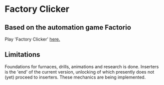 # Factory Clicker
## Based on the automation game Factorio

Play 'Factory Clicker' [here.](https://applewell.xyz/factory_clicker/)

## Limitations

Foundations for furnaces, drills, animations and research is done. Inserters is the 'end' of the current version, unlocking of which presently does not (yet) proceed to inserters. These mechanics are being implemented.
